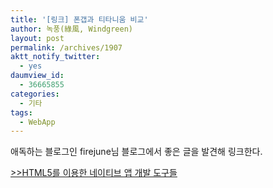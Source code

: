 ```yaml
---
title: '[링크] 폰갭과 티타니움 비교'
author: 녹풍(綠風, Windgreen)
layout: post
permalink: /archives/1907
aktt_notify_twitter:
  - yes
daumview_id:
  - 36665855
categories:
  - 기타
tags:
  - WebApp
---
```

애독하는 블로그인 firejune님 블로그에서 좋은 글을 발견해 링크한다. 

[>>HTML5를 이용한 네이티브 앱 개발 도구들][1]

 [1]: http://firejune.com/1712